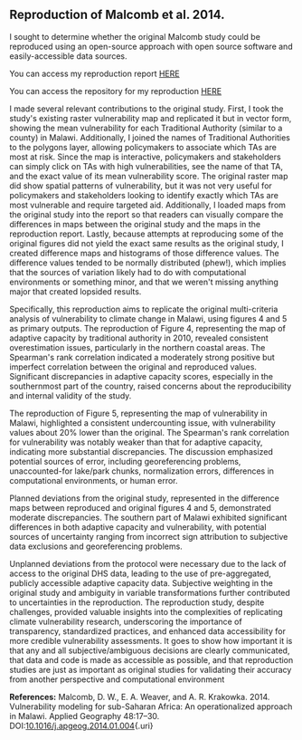 ## Reproduction of Malcomb et al. 2014.  

I sought to determine whether the original Malcomb study could be reproduced using an open-source approach with open source software and easily-accessible data sources.  

You can access my reproduction report [HERE](https://whprocter.github.io/RPr-Malcomb-2014/)

You can access the repository for my reproduction [HERE](https://github.com/whprocter/RPr-Malcomb-2014)

I made several relevant contributions to the original study.  First, I took the study's existing raster vulnerability map and replicated it but in vector form, showing the mean vulnerability for each Traditional Authority (similar to a county) in Malawi. Additionally, I joined the names of Traditional Authorities to the polygons layer, allowing policymakers to associate which TAs are most at risk.  Since the map is interactive, policymakers and stakeholders can simply click on TAs with high vulnerabilities, see the name of that TA, and the exact value of its mean vulnerability score.  The original raster map did show spatial patterns of vulnerability, but it was not very useful for policymakers and stakeholders looking to identify exactly which TAs are most vulnerable and require targeted aid.  Additionally, I loaded maps from the original study into the report so that readers can visually compare the differences in maps between the original study and the maps in the reproduction report.  Lastly, because attempts at reproducing some of the original figures did not yield the exact same results as the original study, I created difference maps and histograms of those difference values.  The difference values tended to be normally distributed (phew!), which implies that the sources of variation likely had to do with computational environments or something minor, and that we weren't missing anything major that created lopsided results.

Specifically, this reproduction aims to replicate the original multi-criteria analysis of vulnerability to climate change in Malawi, using figures 4 and 5 as primary outputs. The reproduction of Figure 4, representing the map of adaptive capacity by traditional authority in 2010, revealed consistent overestimation issues, particularly in the northern coastal areas. The Spearman's rank correlation indicated a moderately strong positive but imperfect correlation between the original and reproduced values. Significant discrepancies in adaptive capacity scores, especially in the southernmost part of the country, raised concerns about the reproducibility and internal validity of the study.

The reproduction of Figure 5, representing the map of vulnerability in Malawi, highlighted a consistent undercounting issue, with vulnerability values about 20% lower than the original. The Spearman's rank correlation for vulnerability was notably weaker than that for adaptive capacity, indicating more substantial discrepancies. The discussion emphasized potential sources of error, including georeferencing problems, unaccounted-for lake/park chunks, normalization errors, differences in computational environments, or human error.

Planned deviations from the original study, represented in the difference maps between reproduced and original figures 4 and 5, demonstrated moderate discrepancies. The southern part of Malawi exhibited significant differences in both adaptive capacity and vulnerability, with potential sources of uncertainty ranging from incorrect sign attribution to subjective data exclusions and georeferencing problems.

Unplanned deviations from the protocol were necessary due to the lack of access to the original DHS data, leading to the use of pre-aggregated, publicly accessible adaptive capacity data. Subjective weighting in the original study and ambiguity in variable transformations further contributed to uncertainties in the reproduction. The reproduction study, despite challenges, provided valuable insights into the complexities of replicating climate vulnerability research, underscoring the importance of transparency, standardized practices, and enhanced data accessibility for more credible vulnerability assessments. It goes to show how important it is that any and all subjective/ambiguous decisions are clearly communicated, that data and code is made as accessible as possible, and that reproduction studies are just as important as original studies for validating their accuracy from another perspective and computational environment



**References:**
Malcomb, D. W., E. A. Weaver, and A. R. Krakowka. 2014. Vulnerability modeling for sub-Saharan Africa: An operationalized approach in Malawi. Applied Geography 48:17–30. DOI:[10.1016/j.apgeog.2014.01.004](DOI:%5B10.1016/j.apgeog.2014.01.004){.uri}
